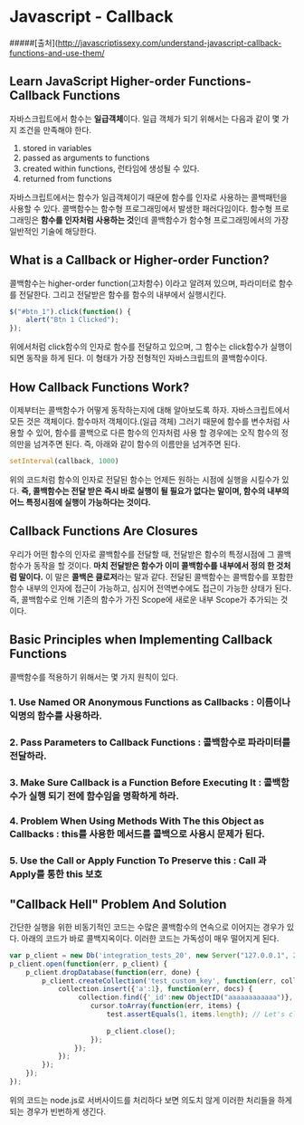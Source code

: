 # Javascript - Callback 
#####[출처](http://javascriptissexy.com/understand-javascript-callback-functions-and-use-them/ 

## Learn JavaScript Higher-order Functions-Callback Functions
자바스크립트에서 함수는 **일급객체**이다. 일급 객체가 되기 위해서는 다음과 같이 몇 가지 조건을 만족해야 한다. 
1. stored in variables 
2. passed as arguments to functions
3. created within functions, 런타임에 생성될 수 있다. 
4. returned from functions

자바스크립트에서는 함수가 일급객체이기 때문에 함수를 인자로 사용하는 콜백패턴을 사용할 수 있다. 콜백함수는 함수형 프로그래밍에서 발생한 패러다임이다. 함수형 프로그래밍은 **함수를 인자처럼 사용하는 것**인데 콜백함수가 함수형 프로그래밍에서의 가장 일반적인 기술에 해당한다. 

## What is a Callback or Higher-order Function?
콜백함수는 higher-order function(고차함수) 이라고 알려져 있으며, 파라미터로 함수를 전달한다. 그리고 전달받은 함수를 함수의 내부에서 실행시킨다. 

```javascript
$("#btn_1").click(function() { 
	alert("Btn 1 Clicked"); 
});
```
위에서처럼 click함수의 인자로 함수를 전달하고 있으며, 그 함수는 click함수가 실행이 되면 동작을 하게 된다. 이 형태가 가장 전형적인 자바스크립트의 콜백함수이다. 

## How Callback Functions Work?
이제부터는 콜백함수가 어떻게 동작하는지에 대해 알아보도록 하자. 자바스크립트에서 모든 것은 객체이다. 함수마저 객체이다.(일급 객체) 그러기 때문에 함수를 변수처럼 사용할 수 있어, 함수를 콜백으로 다른 함수의 인자처럼 사용 할 경우에는 오직 함수의 정의만을 넘겨주면 된다. 즉, 아래와 같이 함수의 이름만을 넘겨주면 된다. 
```javascript
setInterval(callback, 1000)
```
위의 코드처럼 함수의 인자로 전달된 함수는 언제든 원하는 시점에 실행을 시킬수가 있다. **즉, 콜백함수는 전달 받은 즉시 바로 실행이 될 필요가 없다는 말이며, 함수의 내부의 어느 특정시점에 실행이 가능하다는 것이다.**  

## Callback Functions Are Closures
우리가 어떤 함수의 인자로 콜백함수를 전달할 때, 전달받은 함수의 특정시점에 그 콜백함수가 동작을 할 것이다. **마치 전달받은 함수가 이미 콜백함수를 내부에서 정의 한 것처럼 말이다.** 이 말은 **콜백은 클로저**라는 말과 같다. 전달된 콜백함수는 콜백함수를 포함한 함수 내부의 인자에 접근이 가능하고, 심지어 전역변수에도 접근이 가능한 상태가 된다. 즉, 콜백함수로 인해 기존의 함수가 가진 Scope에 새로운 내부 Scope가 추가되는 것이다.

## Basic Principles when Implementing Callback Functions
콜백함수를 적용하기 위해서는 몇 가지 원칙이 있다.
### 1. Use Named OR Anonymous Functions as Callbacks : 이름이나 익명의 함수를 사용하라.
### 2. Pass Parameters to Callback Functions : 콜백함수로 파라미터를 전달하라.
### 3. Make Sure Callback is a Function Before Executing It : 콜백함수가 실행 되기 전에 함수임을 명확하게 하라.
### 4. Problem When Using Methods With The this Object as Callbacks : this를 사용한 메서드를 콜백으로 사용시 문제가 된다. 
### 5. Use the Call or Apply Function To Preserve this : Call 과 Apply를 통한 this 보호

## "Callback Hell" Problem And Solution
간단한 실행을 위한 비동기적인 코드는 수많은 콜백함수의 연속으로 이어지는 경우가 있다. 아래의 코드가 바로 콜백지옥이다. 이러한 코드는 가독성이 매우 떨어지게 된다. 
```javascript
var p_client = new Db('integration_tests_20', new Server("127.0.0.1", 27017, {}), {'pk':CustomPKFactory}); 
p_client.open(function(err, p_client) { 
	p_client.dropDatabase(function(err, done) { 
		p_client.createCollection('test_custom_key', function(err, collection) { 
			collection.insert({'a':1}, function(err, docs) {
				 collection.find({'_id':new ObjectID("aaaaaaaaaaaa")}, function(err, cursor) { 
				 	cursor.toArray(function(err, items) {
				 		test.assertEquals(1, items.length); // Let's close the db 
				 		
				 		p_client.close(); 
				 	}); 
				}); 
			}); 
		}); 
	}); 
});
```
위의 코드는 node.js로 서버사이드를 처리하다 보면 의도치 않게 이러한 처리들을 하게 되는 경우가 빈번하게 생긴다.